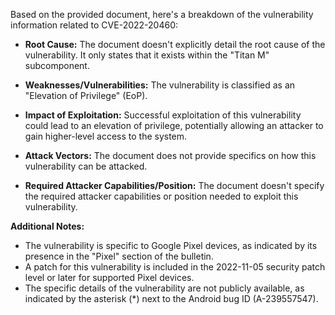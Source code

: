 Based on the provided document, here's a breakdown of the vulnerability information related to CVE-2022-20460:

*   **Root Cause:** The document doesn't explicitly detail the root cause of the vulnerability. It only states that it exists within the "Titan M" subcomponent.

*   **Weaknesses/Vulnerabilities:** The vulnerability is classified as an "Elevation of Privilege" (EoP).

*   **Impact of Exploitation:** Successful exploitation of this vulnerability could lead to an elevation of privilege, potentially allowing an attacker to gain higher-level access to the system.

*  **Attack Vectors:** The document does not provide specifics on how this vulnerability can be attacked.

*   **Required Attacker Capabilities/Position:** The document doesn't specify the required attacker capabilities or position needed to exploit this vulnerability.

**Additional Notes:**

*   The vulnerability is specific to Google Pixel devices, as indicated by its presence in the "Pixel" section of the bulletin.
*   A patch for this vulnerability is included in the 2022-11-05 security patch level or later for supported Pixel devices.
*   The specific details of the vulnerability are not publicly available, as indicated by the asterisk (*) next to the Android bug ID (A-239557547).
